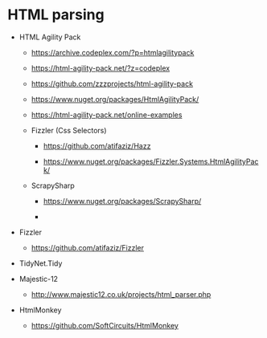 # HTML parsing

*   HTML Agility Pack

    *   https://archive.codeplex.com/?p=htmlagilitypack

    *   https://html-agility-pack.net/?z=codeplex

    *   https://github.com/zzzprojects/html-agility-pack

    *   https://www.nuget.org/packages/HtmlAgilityPack/

    *   https://html-agility-pack.net/online-examples

    *   Fizzler (Css Selectors)

        *   https://github.com/atifaziz/Hazz
        
        *   https://www.nuget.org/packages/Fizzler.Systems.HtmlAgilityPack/

    *   ScrapySharp

        *   https://www.nuget.org/packages/ScrapySharp/

        *   

*   Fizzler
    
    *   https://github.com/atifaziz/Fizzler

*   TidyNet.Tidy

*   Majestic-12

    *   http://www.majestic12.co.uk/projects/html_parser.php

*   HtmlMonkey

    *   https://github.com/SoftCircuits/HtmlMonkey